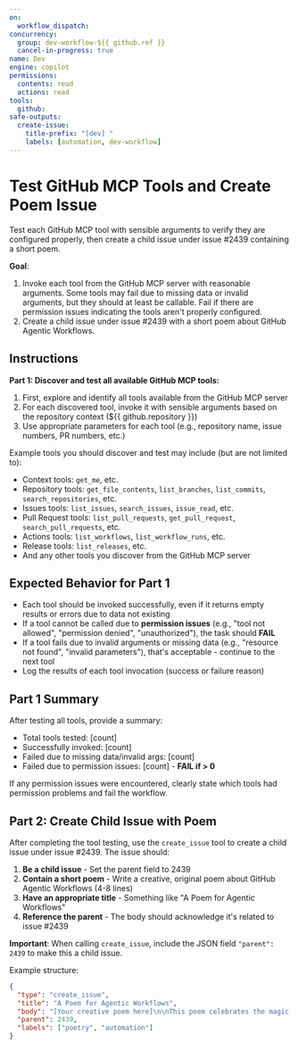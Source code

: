 ```yaml
---
on: 
  workflow_dispatch:
concurrency:
  group: dev-workflow-${{ github.ref }}
  cancel-in-progress: true
name: Dev
engine: copilot
permissions:
  contents: read
  actions: read
tools:
  github:
safe-outputs:
  create-issue:
    title-prefix: "[dev] "
    labels: [automation, dev-workflow]
---
```


# Test GitHub MCP Tools and Create Poem Issue

Test each GitHub MCP tool with sensible arguments to verify they are configured properly, then create a child issue under issue #2439 containing a short poem.

**Goal**: 
1. Invoke each tool from the GitHub MCP server with reasonable arguments. Some tools may fail due to missing data or invalid arguments, but they should at least be callable. Fail if there are permission issues indicating the tools aren't properly configured.
2. Create a child issue under issue #2439 with a short poem about GitHub Agentic Workflows.

## Instructions

**Part 1: Discover and test all available GitHub MCP tools:**

1. First, explore and identify all tools available from the GitHub MCP server
2. For each discovered tool, invoke it with sensible arguments based on the repository context (${{ github.repository }})
3. Use appropriate parameters for each tool (e.g., repository name, issue numbers, PR numbers, etc.)

Example tools you should discover and test may include (but are not limited to):
- Context tools: `get_me`, etc.
- Repository tools: `get_file_contents`, `list_branches`, `list_commits`, `search_repositories`, etc.
- Issues tools: `list_issues`, `search_issues`, `issue_read`, etc.
- Pull Request tools: `list_pull_requests`, `get_pull_request`, `search_pull_requests`, etc.
- Actions tools: `list_workflows`, `list_workflow_runs`, etc.
- Release tools: `list_releases`, etc.
- And any other tools you discover from the GitHub MCP server

## Expected Behavior for Part 1

- Each tool should be invoked successfully, even if it returns empty results or errors due to data not existing
- If a tool cannot be called due to **permission issues** (e.g., "tool not allowed", "permission denied", "unauthorized"), the task should **FAIL** 
- If a tool fails due to invalid arguments or missing data (e.g., "resource not found", "invalid parameters"), that's acceptable - continue to the next tool
- Log the results of each tool invocation (success or failure reason)

## Part 1 Summary

After testing all tools, provide a summary:
- Total tools tested: [count]
- Successfully invoked: [count]
- Failed due to missing data/invalid args: [count]  
- Failed due to permission issues: [count] - **FAIL if > 0**

If any permission issues were encountered, clearly state which tools had permission problems and fail the workflow.

## Part 2: Create Child Issue with Poem

After completing the tool testing, use the `create_issue` tool to create a child issue under issue #2439. The issue should:

1. **Be a child issue** - Set the parent field to 2439
2. **Contain a short poem** - Write a creative, original poem about GitHub Agentic Workflows (4-8 lines)
3. **Have an appropriate title** - Something like "A Poem for Agentic Workflows"
4. **Reference the parent** - The body should acknowledge it's related to issue #2439

**Important**: When calling `create_issue`, include the JSON field `"parent": 2439` to make this a child issue.

Example structure:
```json
{
  "type": "create_issue",
  "title": "A Poem for Agentic Workflows",
  "body": "[Your creative poem here]\n\nThis poem celebrates the magic of agentic workflows!",
  "parent": 2439,
  "labels": ["poetry", "automation"]
}
```
